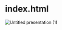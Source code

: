 # index.html
![Untitled presentation (1)](https://github.com/user-attachments/assets/4eeeecb3-cd91-45f5-9020-6042da7f46b5)
